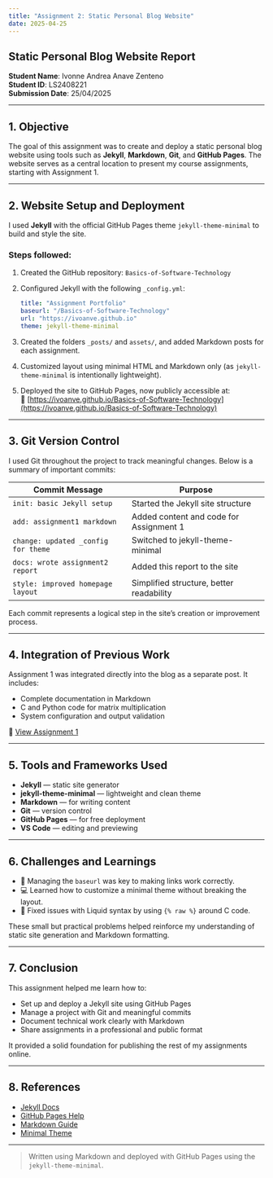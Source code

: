 ```yaml
---
title: "Assignment 2: Static Personal Blog Website"
date: 2025-04-25
---
```

## Static Personal Blog Website Report

**Student Name**: Ivonne Andrea Anave Zenteno  
**Student ID**: LS2408221  
**Submission Date**: 25/04/2025  

---

## 1. Objective

The goal of this assignment was to create and deploy a static personal blog website using tools such as **Jekyll**, **Markdown**, **Git**, and **GitHub Pages**. The website serves as a central location to present my course assignments, starting with Assignment 1.

---

## 2. Website Setup and Deployment

I used **Jekyll** with the official GitHub Pages theme `jekyll-theme-minimal` to build and style the site.

### Steps followed:

1. Created the GitHub repository: `Basics-of-Software-Technology`
2. Configured Jekyll with the following `_config.yml`:

   ```yaml
   title: "Assignment Portfolio"
   baseurl: "/Basics-of-Software-Technology"
   url: "https://ivoanve.github.io"
   theme: jekyll-theme-minimal
   ```

3. Created the folders `_posts/` and `assets/`, and added Markdown posts for each assignment.
4. Customized layout using minimal HTML and Markdown only (as `jekyll-theme-minimal` is intentionally lightweight).
5. Deployed the site to GitHub Pages, now publicly accessible at:  
   🔗 [https://ivoanve.github.io/Basics-of-Software-Technology](https://ivoanve.github.io/Basics-of-Software-Technology)

---

## 3. Git Version Control

I used Git throughout the project to track meaningful changes. Below is a summary of important commits:

| Commit Message                        | Purpose                                     |
|--------------------------------------|---------------------------------------------|
| `init: basic Jekyll setup`           | Started the Jekyll site structure           |
| `add: assignment1 markdown`          | Added content and code for Assignment 1     |
| `change: updated _config for theme`  | Switched to jekyll-theme-minimal            |
| `docs: wrote assignment2 report`     | Added this report to the site               |
| `style: improved homepage layout`    | Simplified structure, better readability    |

Each commit represents a logical step in the site’s creation or improvement process.

---

## 4. Integration of Previous Work

Assignment 1 was integrated directly into the blog as a separate post. It includes:

- Complete documentation in Markdown  
- C and Python code for matrix multiplication  
- System configuration and output validation  

🔗 [View Assignment 1](https://ivoanve.github.io/Basics-of-Software-Technology/2025/06/06/assignment1.html)

---

## 5. Tools and Frameworks Used

- **Jekyll** — static site generator  
- **jekyll-theme-minimal** — lightweight and clean theme  
- **Markdown** — for writing content  
- **Git** — version control  
- **GitHub Pages** — for free deployment  
- **VS Code** — editing and previewing  

---

## 6. Challenges and Learnings

- 🧩 Managing the `baseurl` was key to making links work correctly.  
- 💻 Learned how to customize a minimal theme without breaking the layout.  
- 🔧 Fixed issues with Liquid syntax by using `{% raw %}` around C code.  

These small but practical problems helped reinforce my understanding of static site generation and Markdown formatting.

---

## 7. Conclusion

This assignment helped me learn how to:

- Set up and deploy a Jekyll site using GitHub Pages  
- Manage a project with Git and meaningful commits  
- Document technical work clearly with Markdown  
- Share assignments in a professional and public format  

It provided a solid foundation for publishing the rest of my assignments online.

---

## 8. References

- [Jekyll Docs](https://jekyllrb.com/docs/)  
- [GitHub Pages Help](https://pages.github.com/)  
- [Markdown Guide](https://www.markdownguide.org/)  
- [Minimal Theme](https://github.com/pages-themes/minimal)

---

> Written using Markdown and deployed with GitHub Pages using the `jekyll-theme-minimal`.
